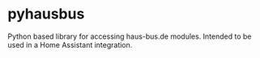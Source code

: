 # pyhausbus

Python based library for accessing haus-bus.de modules. Intended to be used in a Home Assistant integration.
